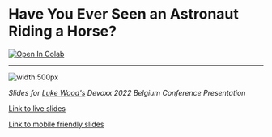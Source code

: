 # Have You Ever Seen an Astronaut Riding a Horse?  

<a target="_blank" href="https://colab.research.google.com/github/LukeWood/devoxx/blob/master/notebooks/basic_demo.ipynb">
  <img src="https://colab.research.google.com/assets/colab-badge.svg" alt="Open In Colab"/>
</a>

---

![width:500px](assets/astro-naught-riding-horse.png)

_Slides for [Luke Wood's](https://lukewood.xyz) Devoxx 2022 Belgium Conference Presentation_

[Link to live slides](https://lukewood.github.io/devoxx)

[Link to mobile friendly slides](https://lukewood.github.io/devoxx/index.pdf)
